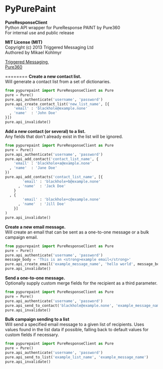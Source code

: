 PyPurePaint
========
**PureResponseClient**  
Python API wrapper for PureResponse PAINT by Pure360  
For internal use and public release  

**MIT License (MIT)**  
Copyright (c) 2013 Triggered Messaging Ltd  
Authored by Mikael Kohlmyr  

[Triggered Messaging](http://triggeredmessaging.com),  
[Pure360](http://www.pure360.com/)

========
**Create a new contact list.**  
Will generate a contact list from a set of dictionaries.
```python
from pypurepaint import PureResponseClient as Pure
pure = Pure()
pure.api_authenticate('username', 'password')
pure.api_create_contact_list('new_list_name', [{
    'email' : 'blackhole@example.none'
  , 'name'  : 'John Doe'
}])
pure.api_invalidate()
```

**Add a new contact (or several) to a list.**  
Any fields that don't already exist in the list will be ignored.
```python
from pypurepaint import PureResponseClient as Pure
pure = Pure()
pure.api_authenticate('username', 'password')
pure.api_add_contact('contact_list_name', {
    'email' : 'blackhole+a@example.none'
  , 'name'  : 'Jane Doe'
})
pure.api_add_contacts('contact_list_name', [{
        'email' : 'blackhole+b@example.none'
      , 'name'  : 'Jack Doe'
    }
  , {
        'email' : 'blackhole+c@example.none'
      , 'name'  : 'Jill Doe'
    }]
)
pure.api_invalidate()
```

**Create a new email message.**  
Will create an email that can be sent as a one-to-one message or a bulk campaign email.
```python
from pypurepaint import PureResponseClient as Pure
pure = Pure()
pure.api_authenticate('username', 'password')
message_body = 'This is an <strong>example email</strong>'
pure.api_create_email('example_message_name', 'hello world', message_body)
pure.api_invalidate()
```

**Send a one-to-one message.**  
Optionally supply custom merge fields for the recipient as a third parameter.
```python
from pypurepaint import PureResponseClient as Pure
pure = Pure()
pure.api_authenticate('username', 'password')
pure.api_send_to_contact('blackhole@example.none', 'example_message_name')
pure.api_invalidate()
```

**Bulk campaign sending to a list**  
Will send a specified email message to a given list of recipients. Uses values found in the list data if possible, falling back to default values for custom fields if necessary.
```python
from pypurepaint import PureResponseClient as Pure
pure = Pure()
pure.api_authenticate('username', 'password')
pure.api_send_to_list('example_list_name', 'example_message_name')
pure.api_invalidate()
```
